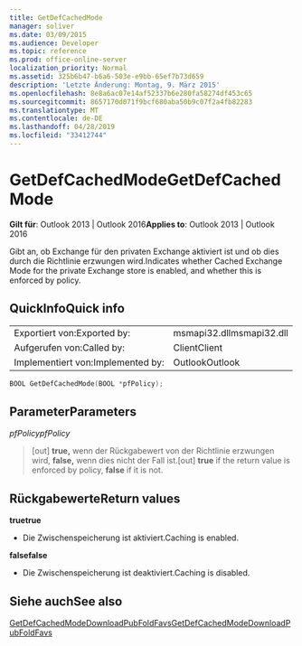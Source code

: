 ```yaml
---
title: GetDefCachedMode
manager: soliver
ms.date: 03/09/2015
ms.audience: Developer
ms.topic: reference
ms.prod: office-online-server
localization_priority: Normal
ms.assetid: 325b6b47-b6a6-503e-e9bb-65ef7b73d659
description: 'Letzte Änderung: Montag, 9. März 2015'
ms.openlocfilehash: 8e8a6ac07e14af52337b6e280fa58274df453c65
ms.sourcegitcommit: 8657170d071f9bcf680aba50b9c07f2a4fb82283
ms.translationtype: MT
ms.contentlocale: de-DE
ms.lasthandoff: 04/28/2019
ms.locfileid: "33412744"
---
```

# <a name="getdefcachedmode"></a><span data-ttu-id="1a166-103">GetDefCachedMode</span><span class="sxs-lookup"><span data-stu-id="1a166-103">GetDefCachedMode</span></span>

  
  
<span data-ttu-id="1a166-104">**Gilt für**: Outlook 2013 | Outlook 2016</span><span class="sxs-lookup"><span data-stu-id="1a166-104">**Applies to**: Outlook 2013 | Outlook 2016</span></span> 
  
<span data-ttu-id="1a166-105">Gibt an, ob Exchange für den privaten Exchange aktiviert ist und ob dies durch die Richtlinie erzwungen wird.</span><span class="sxs-lookup"><span data-stu-id="1a166-105">Indicates whether Cached Exchange Mode for the private Exchange store is enabled, and whether this is enforced by policy.</span></span>
  
## <a name="quick-info"></a><span data-ttu-id="1a166-106">QuickInfo</span><span class="sxs-lookup"><span data-stu-id="1a166-106">Quick info</span></span>

|||
|:-----|:-----|
|<span data-ttu-id="1a166-107">Exportiert von:</span><span class="sxs-lookup"><span data-stu-id="1a166-107">Exported by:</span></span>  <br/> |<span data-ttu-id="1a166-108">msmapi32.dll</span><span class="sxs-lookup"><span data-stu-id="1a166-108">msmapi32.dll</span></span>  <br/> |
|<span data-ttu-id="1a166-109">Aufgerufen von:</span><span class="sxs-lookup"><span data-stu-id="1a166-109">Called by:</span></span>  <br/> |<span data-ttu-id="1a166-110">Client</span><span class="sxs-lookup"><span data-stu-id="1a166-110">Client</span></span>  <br/> |
|<span data-ttu-id="1a166-111">Implementiert von:</span><span class="sxs-lookup"><span data-stu-id="1a166-111">Implemented by:</span></span>  <br/> |<span data-ttu-id="1a166-112">Outlook</span><span class="sxs-lookup"><span data-stu-id="1a166-112">Outlook</span></span>  <br/> |
   
```cpp
BOOL GetDefCachedMode(BOOL *pfPolicy); 

```

## <a name="parameters"></a><span data-ttu-id="1a166-113">Parameter</span><span class="sxs-lookup"><span data-stu-id="1a166-113">Parameters</span></span>

 <span data-ttu-id="1a166-114">_pfPolicy_</span><span class="sxs-lookup"><span data-stu-id="1a166-114">_pfPolicy_</span></span>
  
> <span data-ttu-id="1a166-115">[out] **true,** wenn der Rückgabewert von der Richtlinie erzwungen wird, **false,** wenn dies nicht der Fall ist.</span><span class="sxs-lookup"><span data-stu-id="1a166-115">[out] **true** if the return value is enforced by policy, **false** if it is not.</span></span> 
    
## <a name="return-values"></a><span data-ttu-id="1a166-116">Rückgabewerte</span><span class="sxs-lookup"><span data-stu-id="1a166-116">Return values</span></span>

 <span data-ttu-id="1a166-117">**true**</span><span class="sxs-lookup"><span data-stu-id="1a166-117">**true**</span></span>
  
- <span data-ttu-id="1a166-118">Die Zwischenspeicherung ist aktiviert.</span><span class="sxs-lookup"><span data-stu-id="1a166-118">Caching is enabled.</span></span>
    
 <span data-ttu-id="1a166-119">**false**</span><span class="sxs-lookup"><span data-stu-id="1a166-119">**false**</span></span>
  
- <span data-ttu-id="1a166-120">Die Zwischenspeicherung ist deaktiviert.</span><span class="sxs-lookup"><span data-stu-id="1a166-120">Caching is disabled.</span></span>
    
## <a name="see-also"></a><span data-ttu-id="1a166-121">Siehe auch</span><span class="sxs-lookup"><span data-stu-id="1a166-121">See also</span></span>



[<span data-ttu-id="1a166-122">GetDefCachedModeDownloadPubFoldFavs</span><span class="sxs-lookup"><span data-stu-id="1a166-122">GetDefCachedModeDownloadPubFoldFavs</span></span>](getdefcachedmodedownloadpubfoldfavs.md)

